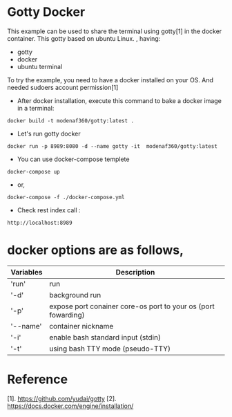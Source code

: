 Gotty Docker
===

This example can be used to share the terminal using gotty[1] in the docker container.
This gotty based on ubuntu Linux.
, having:

- gotty
- docker
- ubuntu terminal

 
To try the example, you need to have a docker installed on your OS. And needed sudoers account permission[1]


* After docker installation, execute this command to bake a docker image in a terminal:
```console
docker build -t modenaf360/gotty:latest .
```

* Let's run gotty docker
```console
docker run -p 8989:8080 -d --name gotty -it  modenaf360/gotty:latest
```

* You can use docker-compose templete
```console
docker-compose up
```

* or,
```console
docker-compose -f ./docker-compose.yml
```

* Check rest index call :
```console
http://localhost:8989
```


# docker options are as follows,

|Variables      |Description                                                   |
|---------------|--------------------------------------------------------------|
|'run'          |run                                                           |  
|'-d'           |background run                                                | 
|'-p'           |expose port conainer core-os port to your os (port fowarding) |
|'--name'       |container nickname                                            |
|'-i'           |enable bash standard input (stdin)                            |
|'-t'           |using bash TTY mode (pseudo-TTY)                              |


# Reference

[1]. https://github.com/yudai/gotty
[2]. https://docs.docker.com/engine/installation/

